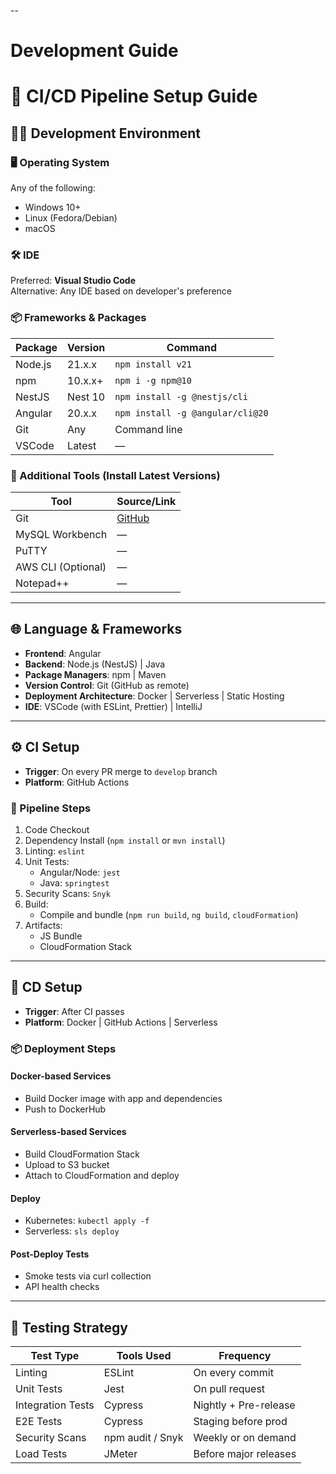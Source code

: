 --
# Development Guide
# 🚀 CI/CD Pipeline Setup Guide

## 🧑‍💻 Development Environment

### 🖥️ Operating System
Any of the following:
- Windows 10+
- Linux (Fedora/Debian)
- macOS

### 🛠️ IDE
Preferred: **Visual Studio Code**  
Alternative: Any IDE based on developer's preference

### 📦 Frameworks & Packages

| Package   | Version     | Command                          |
|-----------|-------------|----------------------------------|
| Node.js   | 21.x.x      | `npm install v21`               |
| npm       | 10.x.x+     | `npm i -g npm@10`               |
| NestJS    | Nest 10     | `npm install -g @nestjs/cli`    |
| Angular   | 20.x.x      | `npm install -g @angular/cli@20`|
| Git       | Any         | Command line                     |
| VSCode    | Latest      | —                                |

### 🔧 Additional Tools (Install Latest Versions)

| Tool              | Source/Link                        |
|-------------------|------------------------------------|
| Git               | [GitHub](https://github.com/)      |
| MySQL Workbench   | —                                  |
| PuTTY             | —                                  |
| AWS CLI (Optional)| —                                  |
| Notepad++         | —                                  |

---

## 🌐 Language & Frameworks

- **Frontend**: Angular
- **Backend**: Node.js (NestJS) | Java
- **Package Managers**: npm | Maven
- **Version Control**: Git (GitHub as remote)
- **Deployment Architecture**: Docker | Serverless | Static Hosting
- **IDE**: VSCode (with ESLint, Prettier) | IntelliJ

---

## ⚙️ CI Setup

- **Trigger**: On every PR merge to `develop` branch
- **Platform**: GitHub Actions

### 🔁 Pipeline Steps

1. Code Checkout
2. Dependency Install (`npm install` or `mvn install`)
3. Linting: `eslint`
4. Unit Tests:
   - Angular/Node: `jest`
   - Java: `springtest`
5. Security Scans: `Snyk`
6. Build:
   - Compile and bundle (`npm run build`, `ng build`, `cloudFormation`)
7. Artifacts:
   - JS Bundle
   - CloudFormation Stack

---

## 🚀 CD Setup

- **Trigger**: After CI passes
- **Platform**: Docker | GitHub Actions | Serverless

### 📦 Deployment Steps

#### Docker-based Services
- Build Docker image with app and dependencies
- Push to DockerHub

#### Serverless-based Services
- Build CloudFormation Stack
- Upload to S3 bucket
- Attach to CloudFormation and deploy

#### Deploy
- Kubernetes: `kubectl apply -f`
- Serverless: `sls deploy`

#### Post-Deploy Tests
- Smoke tests via curl collection
- API health checks

---

## 🧪 Testing Strategy

| Test Type         | Tools Used       | Frequency              |
|-------------------|------------------|------------------------|
| Linting           | ESLint           | On every commit        |
| Unit Tests        | Jest             | On pull request        |
| Integration Tests | Cypress          | Nightly + Pre-release  |
| E2E Tests         | Cypress          | Staging before prod    |
| Security Scans    | npm audit / Snyk | Weekly or on demand    |
| Load Tests        | JMeter           | Before major releases  |
